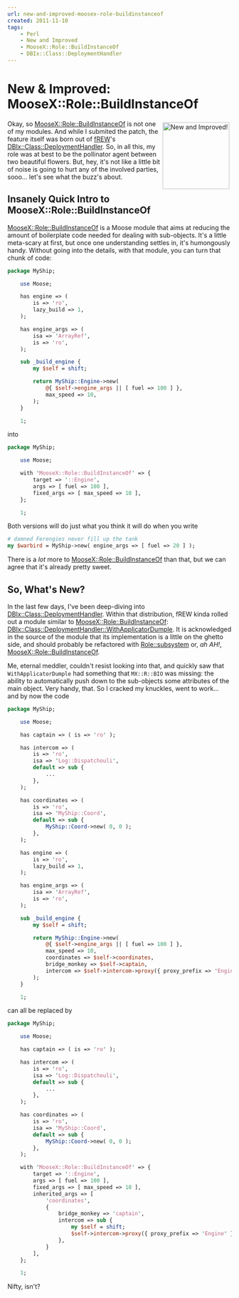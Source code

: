 ```yaml
---
url: new-and-improved-moosex-role-buildinstanceof
created: 2011-11-10
tags:
    - Perl
    - New and Improved
    - MooseX::Role::BuildInstanceOf
    - DBIx::Class::DeploymentHandler
---
```


# New & Improved: MooseX::Role::BuildInstanceOf

<div style="float: right; padding: 5px;">
<img src="__ENTRY_DIR__/val_approuve.png" alt="New and Improved!" width="150"/>
</div>

Okay, so [MooseX::Role::BuildInstanceOf](cpan) is not one of my modules.
And while I submited the patch, the feature itself was born out of 
[fREW](http://search.cpan.org/~frew/)'s
[DBIx::Class::DeploymentHandler](cpan). So, in all this, my role was
at best to be the pollinator agent between two beautiful flowers. But, hey,
it's not like a little bit of  noise is going to hurt any of the involved
parties, sooo... let's see what the buzz's about.

## Insanely Quick Intro to MooseX::Role::BuildInstanceOf

[MooseX::Role::BuildInstanceOf](cpan) is a Moose module
that aims at reducing the amount of boilerplate code needed 
for dealing with sub-objects. It's a little meta-scary at first,
but once one understanding settles in, it's humongously handy.
Without going into the details, with that module, you can turn that
chunk of code:

```perl
package MyShip;

    use Moose;

    has engine => (
        is => 'ro',
        lazy_build => 1,
    );

    has engine_args => (
        isa => 'ArrayRef',
        is => 'ro',
    );

    sub _build_engine {
        my $self = shift;

        return MyShip::Engine->new(
            @{ $self->engine_args || [ fuel => 100 ] },
            max_speed => 10,
        );
    }

    1;
```

into

```perl
package MyShip;

    use Moose;

    with 'MooseX::Role::BuildInstanceOf' => {
        target => '::Engine',
        args => [ fuel => 100 ],
        fixed_args => [ max_speed => 10 ],
    };

    1;
```

Both versions will do just what you think it will do when you write

```perl
# damned Ferengies never fill up the tank
my $warbird = MyShip->new( engine_args => [ fuel => 20 ] );
```

There is a *lot* more to [MooseX::Role::BuildInstanceOf](cpan) than that,
but we can agree that it's already pretty sweet.

## So, What's New?

In the last few days, I've been deep-diving into 
[DBIx::Class::DeploymentHandler](cpan).  Within that
distribution, fREW kinda rolled out a module similar to 
[MooseX::Role::BuildInstanceOf](cpan): 
[DBIx::Class::DeploymentHandler::WithApplicatorDumple](http://search.cpan.org/~frew/DBIx-Class-DeploymentHandler-0.001005/lib/DBIx/Class/DeploymentHandler/WithApplicatorDumple.pm).
It is acknowledged in the source of the module that its implementation is a
little on the ghetto side, and should probably be refactored with
[Role::subsystem](cpan) or, *ah AH!*,
[MooseX::Role::BuildInstanceOf](cpan).

Me, eternal meddler, couldn't
resist looking into that, and quickly saw that `WithApplicatorDumple` had
something that `MX::R::BIO` was missing: the ability to automatically
push down to the sub-objects some attributes of the main object. Very handy,
that. So I cracked my knuckles, went to work... and by now the code


```perl
package MyShip;

    use Moose;

    has captain => ( is => 'ro' );

    has intercom => ( 
        is => 'ro', 
        isa => 'Log::Dispatchouli',
        default => sub {
            ...
        },
    );

    has coordinates => (
        is => 'ro',
        isa => 'MyShip::Coord',
        default => sub {
            MyShip::Coord->new( 0, 0 );
        },
    );

    has engine => (
        is => 'ro',
        lazy_build => 1,
    );

    has engine_args => (
        isa => 'ArrayRef',
        is => 'ro',
    );

    sub _build_engine {
        my $self = shift;

        return MyShip::Engine->new(
            @{ $self->engine_args || [ fuel => 100 ] },
            max_speed => 10,
            coordinates => $self->coordinates,
            bridge_monkey => $self->captain,
            intercom => $self->intercom->proxy({ proxy_prefix => 'Engine' });
        );
    }

    1;
```

can all be replaced by

```perl
package MyShip;

    use Moose;

    has captain => ( is => 'ro' );

    has intercom => ( 
        is => 'ro', 
        isa => 'Log::Dispatchouli',
        default => sub {
            ...
        },
    );

    has coordinates => (
        is => 'ro',
        isa => 'MyShip::Coord',
        default => sub {
            MyShip::Coord->new( 0, 0 );
        },
    );

    with 'MooseX::Role::BuildInstanceOf' => {
        target => '::Engine',
        args => [ fuel => 100 ],
        fixed_args => [ max_speed => 10 ],
        inherited_args => [
            'coordinates',
            {
                bridge_monkey => 'captain',
                intercom => sub {
                    my $self = shift;
                    $self->intercom->proxy({ proxy_prefix => 'Engine' });
                },
            }
        ],
    };

    1;
```

Nifty, isn't?

